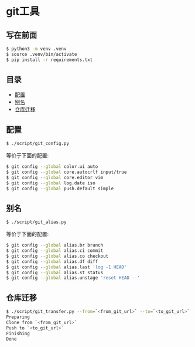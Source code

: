 # git工具

## 写在前面
```sh
$ python3 -m venv .venv
$ source .venv/bin/activate
$ pip install -r requirements.txt
```

## 目录
* [配置](#配置)
* [别名](#别名)
* [仓库迁移](#仓库迁移)

## 配置
```sh
$ ./script/git_config.py
```

等价于下面的配置:
```sh
$ git config --global color.ui auto
$ git config --global core.autocrlf input/true
$ git config --global core.editor vim
$ git config --global log.date iso
$ git config --global push.default simple
```

## 别名
```sh
$ ./script/git_alias.py
```

等价于下面的配置:
```sh
$ git config --global alias.br branch
$ git config --global alias.ci commit
$ git config --global alias.co checkout
$ git config --global alias.df diff
$ git config --global alias.last 'log -1 HEAD'
$ git config --global alias.st status
$ git config --global alias.unstage 'reset HEAD --'
```

## 仓库迁移
```sh
$ ./script/git_transfer.py --from=`<from_git_url>` --to=`<to_git_url>`
Preparing
Clone from `<from_git_url>`
Push to `<to_git_url>`
Finishing
Done
```
